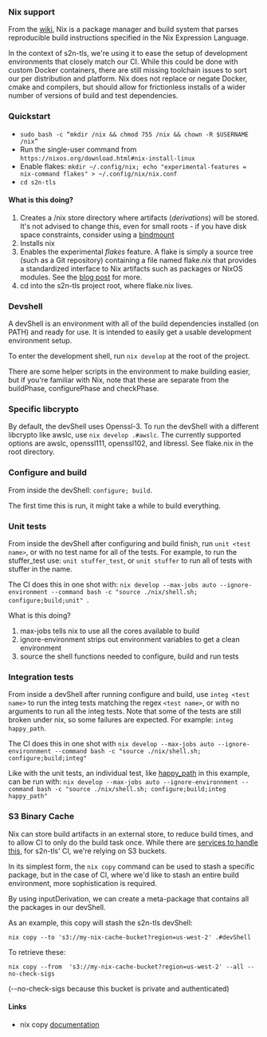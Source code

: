 ### Nix support

From the [wiki](https://nixos.wiki/wiki/Nix_package_manager), Nix is a package manager and build system that parses reproducible build instructions specified in the Nix Expression Language.

In the context of s2n-tls, we're using it to ease the setup of development environments that
 closely match our CI. While this could be done with custom Docker containers, there are still missing toolchain issues to sort our per distribution and platform. Nix
 does not replace or negate Docker, cmake and compilers, but should allow for frictionless installs of a wider number of versions of build and test dependencies.

### Quickstart

- `sudo bash -c “mkdir /nix && chmod 755 /nix && chown -R $USERNAME /nix”`
- Run the single-user command from `https://nixos.org/download.html#nix-install-linux`
- Enable flakes: `mkdir ~/.config/nix; echo "experimental-features = nix-command flakes" > ~/.config/nix/nix.conf`
- `cd s2n-tls`

#### What is this doing?

1. Creates a /nix store directory where artifacts (_derivations_) will be stored.  It's not advised to change this, even for small roots - if you have disk space constraints, consider using a [bindmount](https://docs.rackspace.com/support/how-to/bind-mounts-in-linux/)
2. Installs nix
3. Enables the experimental _flakes_ feature.  A flake is simply a source tree (such as a Git repository) containing a file named flake.nix that provides a standardized interface to Nix artifacts such as packages or NixOS modules. See the [blog post](https://www.tweag.io/blog/2020-05-25-flakes/) for more.
4. cd into the s2n-tls project root, where flake.nix lives.

### Devshell

A devShell is an environment with all of the build dependencies installed (on PATH) and ready for use. It is intended to easily get a usable development environment setup.

To enter the development shell, run `nix develop` at the root of the project.

There are some helper scripts in the environment to make building easier, but if you're familiar with Nix, note that these are 
separate from the buildPhase, configurePhase and checkPhase.

### Specific libcrypto

By default, the devShell uses Openssl-3. To run the devShell with a different libcrypto like awslc, use `nix develop .#awslc`. The currently supported options are awslc, openssl111, openssl102, and libressl. See flake.nix in the root directory.

### Configure and build

From inside the devShell: `configure; build`.

The first time this is run, it might take a while to build everything.

### Unit tests

From inside the devShell after configuring and build finish, run `unit <test name>`, or with no test name for all of the tests.
For example, to run the stuffer_test use: `unit stuffer_test`, or `unit stuffer` to run all of tests with stuffer in the name.

The CI does this in one shot with: `nix develop --max-jobs auto --ignore-environment --command bash -c "source ./nix/shell.sh; configure;build;unit" `.

What is this doing?

1. max-jobs tells nix to use all the cores available to build
2. ignore-environment strips out environment variables to get a clean environment
3. source the shell functions needed to configure, build and run tests
### Integration tests

From inside a devShell after running configure and build, use `integ <test name>` to run the integ tests matching the regex `<test name>`, or with no arguments to run all the integ tests.  Note that some of the tests are still broken under nix, so some failures are expected.
For example: `integ happy_path`.

The CI does this in one shot with `nix develop --max-jobs auto --ignore-environnment --command bash -c "source ./nix/shell.sh; configure;build;integ" `

Like with the unit tests, an individual test, like [happy_path](https://github.com/aws/s2n-tls/blob/main/tests/integrationv2/test_happy_path.py) in this example, can be run with: `nix develop --max-jobs auto --ignore-environnment --command bash -c "source ./nix/shell.sh; configure;build;integ happy_path"`


### S3 Binary Cache

Nix can store build artifacts in an external store, to reduce build times, and to allow CI to only do the build task once.
While there are [services to handle this](https://www.cachix.org/), for s2n-tls' CI, we're relying on S3 buckets.

In its simplest form, the `nix copy` command can be used to stash a specific package, but in the case of CI, where we'd like to stash an entire build environment,
 more sophistication is required.

By using inputDerivation, we can create a meta-package that contains all the packages in our devShell.

As an example, this copy will stash the s2n-tls devShell:

```
nix copy --to 's3://my-nix-cache-bucket?region=us-west-2' .#devShell
```

To retrieve these:

```
nix copy --from  's3://my-nix-cache-bucket?region=us-west-2' --all --no-check-sigs
```

(--no-check-sigs because this bucket is private and authenticated)

#### Links

- nix copy [documentation](https://nixos.org/manual/nix/stable/command-ref/new-cli/nix3-copy.html)
